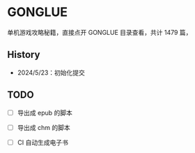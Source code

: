 # GONGLUE

单机游戏攻略秘籍，直接点开 GONGLUE 目录查看，共计 1479 篇，

## History

- 2024/5/23：初始化提交

## TODO

- [ ] 导出成 epub 的脚本
- [ ] 导出成 chm 的脚本
- [ ] CI 自动生成电子书

